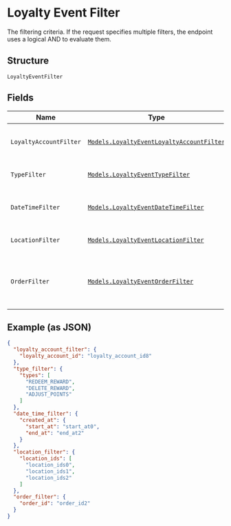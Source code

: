 
# Loyalty Event Filter

The filtering criteria. If the request specifies multiple filters,
the endpoint uses a logical AND to evaluate them.

## Structure

`LoyaltyEventFilter`

## Fields

| Name | Type | Tags | Description |
|  --- | --- | --- | --- |
| `LoyaltyAccountFilter` | [`Models.LoyaltyEventLoyaltyAccountFilter`](../../doc/models/loyalty-event-loyalty-account-filter.md) | Optional | Filter events by loyalty account. |
| `TypeFilter` | [`Models.LoyaltyEventTypeFilter`](../../doc/models/loyalty-event-type-filter.md) | Optional | Filter events by event type. |
| `DateTimeFilter` | [`Models.LoyaltyEventDateTimeFilter`](../../doc/models/loyalty-event-date-time-filter.md) | Optional | Filter events by date time range. |
| `LocationFilter` | [`Models.LoyaltyEventLocationFilter`](../../doc/models/loyalty-event-location-filter.md) | Optional | Filter events by location. |
| `OrderFilter` | [`Models.LoyaltyEventOrderFilter`](../../doc/models/loyalty-event-order-filter.md) | Optional | Filter events by the order associated with the event. |

## Example (as JSON)

```json
{
  "loyalty_account_filter": {
    "loyalty_account_id": "loyalty_account_id8"
  },
  "type_filter": {
    "types": [
      "REDEEM_REWARD",
      "DELETE_REWARD",
      "ADJUST_POINTS"
    ]
  },
  "date_time_filter": {
    "created_at": {
      "start_at": "start_at0",
      "end_at": "end_at2"
    }
  },
  "location_filter": {
    "location_ids": [
      "location_ids0",
      "location_ids1",
      "location_ids2"
    ]
  },
  "order_filter": {
    "order_id": "order_id2"
  }
}
```

